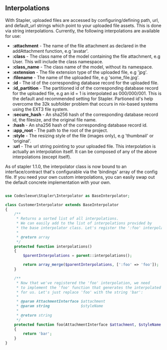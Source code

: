 ## Interpolations
With Stapler, uploaded files are accessed by configuring/defining path, url, and default_url strings which point to your uploaded file assets.  This is done via string interpolations.  Currently, the following interpolations are available for use:

*   **:attachment** - The name of the file attachment as declared in the addAttachment function, e.g 'avatar'.
*   **:class**  - The class name of the model containing the file attachment, e.g User.  This will include the class namespace.
*   **:class_name** - The class name of the model, without its namespace.
*   **:extension** - The file extension type of the uploaded file, e.g 'jpg'.
*   **:filename** - The name of the uploaded file, e.g 'some_file.jpg'.
*   **:id** - The id of the corresponding database record for the uploaded file.
*   **:id_partition** - The partitioned id of the corresponding database record for the uploaded file, e.g an id = 1 is interpolated as 000/000/001.  This is the default and recommended setting for Stapler.  Partioned id's help overcome the 32k subfolder problem that occurs in nix-based systems using the EXT3 file system.
*   **:secure_hash** - An sha256 hash of the corresponding database record id, the filesize, and the original file name.
*   **:hash** - An sha256 hash of the corresponding database record id.
*   **:app_root** - The path to the root of the project.
*   **:style** - The resizing style of the file (images only), e.g 'thumbnail' or 'original'.
*   **:url** - The url string pointing to your uploaded file.  This interpolation is actually an interpolation itself.  It can be composed of any of the above interpolations (except itself).

As of stapler 1.1.0, the interpolator class is now bound to an interface/contract that's configurable via the 'bindings' array of the config file.
If you need your own custom interpolations, you can easily swap out the default concrete implementation with your own.

```php

use Codesleeve\Stapler\Interpolator as BaseInterpolator;

class CustomerInterpolator extends BaseInterpolator
{
    /**
     * Returns a sorted list of all interpolations.
     * We can easily add to the list of interpolations provided by
     * the base interpolator class. Let's register the ':foo' interpolation:
     *
     * @return array
     */
    protected function interpolations()
    {
        $parentInterpolations = parent::interpolations();

        return array_merge($parentInterpolations, [':foo' => 'foo']);
    }

    /**
     * Now that we've registered the 'foo' interpolation, we need
     * to implement the 'foo' function that generates the interpolated value
     * for us. Let's just replace 'foo' with the string 'bar':
     *
     * @param AttachmentInterface $attachment
     * @param string              $styleName
     *
     * @return string
     */
    protected function foo(AttachmentInterface $attachment, $styleName = '')
    {
        return 'bar';
    }
}
```